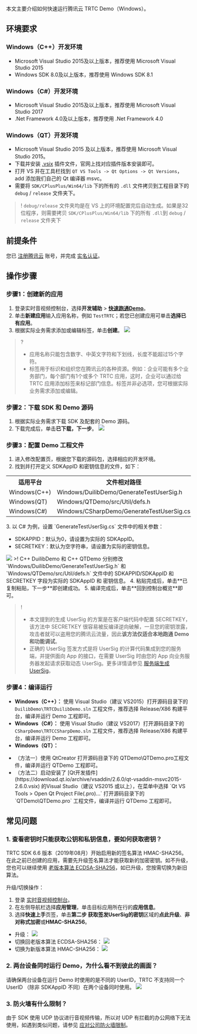 本文主要介绍如何快速运行腾讯云 TRTC Demo（Windows）。

## 环境要求
### Windows（C++）开发环境
- Microsoft Visual Studio 2015及以上版本，推荐使用 Microsoft Visual Studio 2015
- Windows SDK 8.0及以上版本，推荐使用 Windows SDK 8.1

### Windows（C#）开发环境
- Microsoft Visual Studio 2015及以上版本，推荐使用 Microsoft Visual Studio 2017
- .Net Framework 4.0及以上版本，推荐使用 .Net Framework 4.0

### Windows（QT）开发环境
- Microsoft Visual Studio 2015 及以上版本，推荐使⽤ Microsoft Visual Studio 2015。
- 下载并安装 [.vsix](https://download.qt.io/official_releases/vsaddin/) 插件⽂件，官⽹上找对应插件版本安装即可。
- 打开 VS 并在⼯具栏找到 `QT VS Tools -> Qt Options -> Qt Versions`，add 添加我们⾃⼰的 Qt 编译器 msvc。
- 需要将 `SDK/CPlusPlus/Win64/lib` 下的所有的 `.dll` ⽂件拷⻉到⼯程⽬录下的 `debug` / `release` ⽂件夹下。
>! `debug/release` ⽂件夹均是在 VS 上的环境配置完后⾃动⽣成。如果是32位程序，则需要拷贝 `SDK/CPlusPlus/Win64/lib` 下的所有 `.dll`到 `debug` / `release` ⽂件夹下


## 前提条件
您已 [注册腾讯云](https://cloud.tencent.com/document/product/378/17985) 账号，并完成 [实名认证](https://cloud.tencent.com/document/product/378/3629)。

## 操作步骤
[](id:step1)
### 步骤1：创建新的应用
1. 登录实时音视频控制台，选择**开发辅助** > [**快速跑通Demo**](https://console.cloud.tencent.com/trtc/quickstart)。
2. 单击**新建应用**输入应用名称，例如 `TestTRTC`；若您已创建应用可单击**选择已有应用**。
3. 根据实际业务需求添加或编辑标签，单击**创建**。
![](https://main.qcloudimg.com/raw/f04d288ed091c98a5e8056eb86fb49e8.png)
>?
>- 应用名称只能包含数字、中英文字符和下划线，长度不能超过15个字符。
>- 标签用于标识和组织您在腾讯云的各种资源。例如：企业可能有多个业务部门，每个部门有1个或多个 TRTC 应用，这时，企业可以通过给 TRTC 应用添加标签来标记部门信息。标签并非必选项，您可根据实际业务需求添加或编辑。

[](id:step2)
### 步骤2：下载 SDK 和 Demo 源码
1. 根据实际业务需求下载 SDK 及配套的 Demo 源码。
2. 下载完成后，单击**已下载，下一步**。
![](https://main.qcloudimg.com/raw/a4f5a2ac1f49d67b4c6968d8b22cdeb0.png)

[](id:step3)
### 步骤3：配置 Demo 工程文件
1. 进入修改配置页，根据您下载的源码包，选择相应的开发环境。
2. 找到并打开定义 SDKAppID 和密钥信息的文件，如下：
 <table>
     <tr>
         <th nowrap="nowrap">适用平台</th>  
         <th nowrap="nowrap">文件相对路径</th>  
     </tr>
   <tr>      
         <td>Windows(C++)</td>   
       <td>Windows/DuilibDemo/GenerateTestUserSig.h</td>   
     </tr>
     <tr>      
           <td>Windows(QT)</td>   
         <td>Windows/QTDemo/src/Util/defs.h</td>   
       </tr>
   <tr>
       <td>Windows(C#)</td>   
       <td>Windows/CSharpDemo/GenerateTestUserSig.cs</td>
     </tr>
 </table>
3. 以 C# 为例，设置 `GenerateTestUserSig.cs` 文件中的相关参数：
  <ul><li>SDKAPPID：默认为0，请设置为实际的 SDKAppID。</li>
  <li>SECRETKEY：默认为空字符串，请设置为实际的密钥信息。</li></ul>
  <img src="https://qcloudimg.tencent-cloud.cn/raw/50bda8edeba1217a7744729f057aac51.png">
>! C++ DuilibDemo 和 C++ QTDemo 分别修改 `Windows/DuilibDemo/GenerateTestUserSig.h` 和 `Windows/QTDemo/src/Util/defs.h` 文件中的 SDKAPPID/SDKAppID 和 SECRETKEY 字段为实际的 SDKAppID 和 密钥信息。
4. 粘贴完成后，单击**已复制粘贴，下一步**即创建成功。
5. 编译完成后，单击**回到控制台概览**即可。

>!
>- 本文提到的生成 UserSig 的方案是在客户端代码中配置 SECRETKEY，该方法中 SECRETKEY 很容易被反编译逆向破解，一旦您的密钥泄露，攻击者就可以盗用您的腾讯云流量，因此**该方法仅适合本地跑通 Demo 和功能调试**。
>- 正确的 UserSig 签发方式是将 UserSig 的计算代码集成到您的服务端，并提供面向 App 的接口，在需要 UserSig 时由您的 App 向业务服务器发起请求获取动态 UserSig。更多详情请参见 [服务端生成 UserSig](https://cloud.tencent.com/document/product/647/17275#Server)。

[](id:step4)
### 步骤4：编译运行
- **Windows（C++）：**
使用 Visual Studio（建议 VS2015）打开源码目录下的 `DuilibDemo\TRTCDuilibDemo.sln` 工程文件，推荐选择 Release/X86 构建平台，编译并运行 Demo 工程即可。
- **Windows（C#）：**
使用 Visual Studio（建议 VS2017）打开源码目录下的 `CSharpDemo\TRTCCSharpDemo.sln` 工程文件，推荐选择 Release/X86 构建平台，编译并运行 Demo 工程即可。
- **Windows（QT）：**
<ul><li>（方法一）使⽤ QtCreator 打开源码⽬录下的
QTDemo\QTDemo.pro⼯程⽂件，编译并运⾏ QTDemo ⼯程即可。</li>
<li>（方法二）启动安装了 [Qt开发插件](https://download.qt.io/archive/vsaddin/2.6.0/qt-vsaddin-msvc2015-2.6.0.vsix) 的Visual Studio（建议 VS2015 或以上），在菜单中选择 `Qt VS Tools > Open Qt Project File(.pro)...` 打开源码⽬录下的 `QTDemo\QTDemo.pro` ⼯程⽂件，编译并运⾏ QTDemo ⼯程即可。</li></ul>

## 常见问题

### 1. 查看密钥时只能获取公钥和私钥信息，要如何获取密钥？
TRTC SDK 6.6 版本（2019年08月）开始启用新的签名算法 HMAC-SHA256。在此之前已创建的应用，需要先升级签名算法才能获取新的加密密钥。如不升级，您也可以继续使用 [老版本算法 ECDSA-SHA256](https://cloud.tencent.com/document/product/647/17275#Old)，如已升级，您按需切换为新旧算法。

升级/切换操作：
 1. 登录 [实时音视频控制台](https://console.cloud.tencent.com/trtc)。
 2. 在左侧导航栏选择**应用管理**，单击目标应用所在行的**应用信息**。
 3. 选择**快速上手**页签，单击**第二步 获取签发UserSig的密钥**区域的**点此升级**、**非对称式加密**或**HMAC-SHA256**。
  - 升级：
   ![](https://main.qcloudimg.com/raw/69bd0957c99e6a6764368d7f13c6a257.png)
  - 切换回老版本算法 ECDSA-SHA256：
   ![](https://main.qcloudimg.com/raw/f89c00f4a98f3493ecc1fe89bea02230.png)
  - 切换为新版本算法 HMAC-SHA256：
   ![](https://main.qcloudimg.com/raw/b0412153935704abc9e286868ad8a916.png)

### 2. 两台设备同时运行 Demo，为什么看不到彼此的画面？
请确保两台设备在运行 Demo 时使用的是不同的 UserID，TRTC 不支持同一个 UserID （除非 SDKAppID 不同）在两个设备同时使用。
![](https://main.qcloudimg.com/raw/75fdf7f6b27066620bffb08c5322c979.png)

### 3. 防火墙有什么限制？
由于 SDK 使用 UDP 协议进行音视频传输，所以对 UDP 有拦截的办公网络下无法使用，如遇到类似问题，请参见 [应对公司防火墙限制](https://cloud.tencent.com/document/product/647/34399)。

